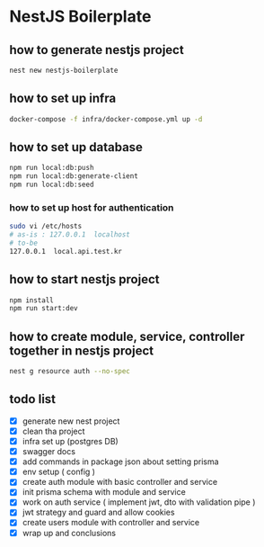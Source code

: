 # NestJS Boilerplate

## how to generate nestjs project
```bash
nest new nestjs-boilerplate
```

## how to set up infra
```bash
docker-compose -f infra/docker-compose.yml up -d
```

## how to set up database
```bash
npm run local:db:push
npm run local:db:generate-client
npm run local:db:seed
```

### how to set up host for authentication
```bash
sudo vi /etc/hosts
# as-is : 127.0.0.1  localhost
# to-be 
127.0.0.1  local.api.test.kr
```

## how to start nestjs project
```bash
npm install
npm run start:dev
```

## how to create module, service, controller together in nestjs project
```bash
nest g resource auth --no-spec
```

## todo list

- [x] generate new nest project
- [x] clean tha project
- [x] infra set up (postgres DB)
- [x] swagger docs
- [x] add commands in package json about setting prisma
- [x] env setup ( config )
- [x] create auth module with basic controller and service
- [x] init prisma schema with module and service
- [x] work on auth service ( implement jwt, dto with validation pipe )
- [x] jwt strategy and guard and allow cookies
- [x] create users module with controller and service
- [x] wrap up and conclusions
